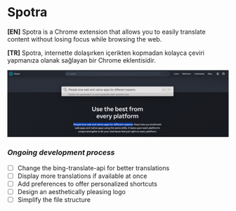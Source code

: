 # Spotra

**[EN]** Spotra is a Chrome extension that allows you to easily translate content without losing focus while browsing the web.

**[TR]** Spotra, internette dolaşırken içerikten kopmadan kolayca çeviri yapmanıza olanak sağlayan bir Chrome eklentisidir.

![Spotra example screenshot](./spotra-example.png?raw=true "Spotra")

### _Ongoing development process_

- [ ] Change the bing-translate-api for better translations
- [ ] Display more translations if available at once
- [ ] Add preferences to offer personalized shortcuts
- [ ] Design an aesthetically pleasing logo
- [ ] Simplify the file structure
